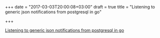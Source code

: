 +++
date = "2017-03-03T20:00:08+03:00"
draft = true
title = "Listening to generic json notifications from postgresql in go"

+++

<p><a href="http://coussej.github.io/2015/09/15/Listening-to-generic-JSON-notifications-from-PostgreSQL-in-Go">Listening to generic json notifications from postgresql in go</a></p>
